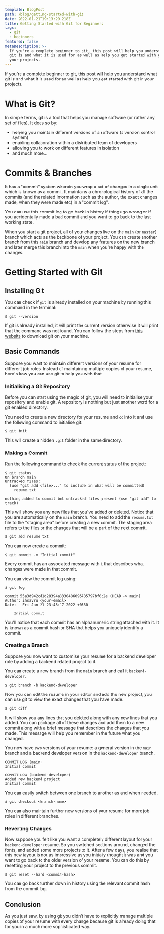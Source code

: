 ```yaml
---
template: BlogPost
path: /blog/getting-started-with-git
date: 2022-01-21T19:13:29.218Z
title: Getting Started with Git for Beginners
tags:
  - git
  - beginners
featured: false
metaDescription: >-
  If you're a complete beginner to git, this post will help you understand what
  git is and what it is used for as well as help you get started with git in
  your projects.
---
```

If you're a complete beginner to git, this post will help you understand what git is and what it is used for as well as help you get started with git in your projects.

# What is Git?
In simple terms, git is a tool that helps you manage software (or rather any set of files). It does so by:

- helping you maintain different versions of a software (a version control system)
- enabling collaboration within a distributed team of developers 
- allowing you to work on different features in isolation
- and much more...

# Commits & Branches

It has a "commit" system wherein you wrap a set of changes in a single unit which is known as a commit. It maintains a chronological history of all the commits (and the related information such as the author, the exact changes made, when they were made etc) in a "commit log".

You can use this commit log to go back in history if things go wrong or if you accidentally made a bad commit and you want to go back to the last working state. 

When you start a git project, all of your changes live on the `main` (or `master`) branch which acts as the backbone of your project. You can create another branch from this `main` branch and develop any
 features on the new branch and later merge this branch into the `main` when you're happy with the changes.

# Getting Started with Git

## Installing Git

You can check if `git` is already installed on your machine by running this command in the terminal:

`$ git --version`

If git is already installed, it will print the current version otherwise it will print that the command was not found.
You can follow the steps from [this website](https://git-scm.com/downloads) to download git on your machine.

## Basic Commands

Suppose you want to maintain different versions of your resume for different job roles. Instead of maintaining multiple copies of your resume, here's how you can use git to help you with that.

### Initialising a Git Repository

Before you can start using the magic of git, you will need to initialise your repository and enable git. A repository is nothing but just another word for a git enabled directory. 

You need to create a new directory for your resume and `cd` into it and use the following command to initialise git:

`$ git init`

This will create a hidden `.git` folder in the same directory.

### Making a Commit

Run the following command to check the current status of the project:

```
$ git status
On branch main
Untracked files:
  (use "git add <file>..." to include in what will be committed)
	resume.txt

nothing added to commit but untracked files present (use "git add" to track)
```

This will show you any new files that you've added or deleted. 
Notice that you are automatically on the `main` branch.
You need to add the `resume.txt` file to the "staging area" before creating a new commit. The staging area refers to the files or the changes that will be a part of the next commit.

`$ git add resume.txt`

You can now create a commit:

`$ git commit -m "Initial commit"`

Every commit has an associated message with it that describes what changes were made in that commit.

You can view the commit log using:

```
$ git log

commit 55a3d942cd1d28394a3330486095785797bf0c2e (HEAD -> main)
Author: ihsavru <your-email>
Date:   Fri Jan 21 23:43:17 2022 +0530

    Initial commit
```

You'll notice that each commit has an alphanumeric string attached with it. It is known as a commit hash or SHA that helps you uniquely identify a commit.

### Creating a Branch

Suppose you now want to customise your resume for a backend developer role by adding a backend related project to it.

You can create a new branch from the `main` branch and call it `backend-developer`. 

`$ git branch -b backend-developer`

Now you can edit the resume in your editor and add the new project, you can use git to view the exact changes that you have made. 

`$ git diff`

It will show you any lines that you deleted along with any new lines that you added. 
You can package all of these changes and add them to a new commit along with a brief message that describes the changes that you made. This message will help you remember in the future what you changed.

You now have two versions of your resume: a general version in the `main` branch and a backend developer version in the `backend-developer` branch. 

```
COMMIT LOG (main)
Initial commit

COMMIT LOG (backend-developer)
Added new backend project
Initial commit
```

You can easily switch between one branch to another as and when needed.

`$ git checkout <branch-name>`

You can also maintain further new versions of your resume for more job roles in different branches.

### Reverting Changes

Now suppose you felt like you want a completely different layout for your `backend-developer` resume. So you switched sections around, changed the fonts, and added some more projects to it.  After a few days, you realise that this new layout is not as impressive as you initially thought it was and you want to go back to the older version of your resume. 
You can do this by resetting your project to the previous commit.

`$ git reset --hard <commit-hash>`

You can go back further down in history using the relevant commit hash from the commit log.

## Conclusion

As you just saw, by using git you didn't have to explicitly manage multiple copies of your resume with every change because git is already doing that for you in a much more sophisticated way. 
